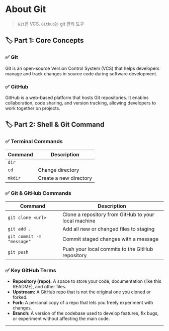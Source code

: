 # About Git

> `Git`은 VCS. `Github`는 git 관리 도구

## 🏷️ Part 1: Core Concepts

### ✅ Git

Git is an open-source Version Control System (VCS) that helps developers manage and track changes in source code during software development.

### ✅ GitHub

GitHub is a web-based platform that hosts Git repositories. It enables collaboration, code sharing, and version tracking, allowing developers to work together on projects.

## 🏷️ Part 2: Shell & Git Command

### ✅ Terminal Commands

| Command | Description            |
| ------- | ---------------------- |
| `dir`   |                        |
| `cd`    | Change directory       |
| `mkdir` | Create a new directory |

### ✅ Git & GitHub Commands

| Command                   | Description                                          |
| ------------------------- | ---------------------------------------------------- |
| `git clone <url>`         | Clone a repository from GitHub to your local machine |
| `git add .`               | Add all new or changed files to staging              |
| `git commit -m "message"` | Commit staged changes with a message                 |
| `git push`                | Push your local commits to the GitHub repository     |

### ✅ Key GitHub Terms

- **Repository (repo):** A space to store your code, documentation (like this README), and other files.
- **Upstream:** A GitHub repo that is not the original one you cloned or forked.
- **Fork:** A personal copy of a repo that lets you freely experiment with changes.
- **Branch:** A version of the codebase used to develop features, fix bugs, or experiment without affecting the main code.

---
